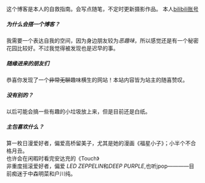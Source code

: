 
这个博客是本人的自救指南。会写点随笔，不定时更新摄影作品。
本人[bilibili账号](https://space.bilibili.com/413010268)

##### 为什么会搭一个博客？
我需要一个表达自我的空间，因为身边朋友较为*恶趣味*，所以感觉还是有一个秘密花园比较好。不过我觉得被发现也是迟早的事。

##### 随缘进来的朋友们
恭喜你发现了一个<del>非常无聊</del>趣味横生的网站！本站内容皆为站主的随喜赞叹。

##### 没有别的？
以后可能会搞一些有趣的小垃圾放上来，但是目前还是白纸。

##### 主包喜欢什么？
算一枚日漫爱好者，偏爱高桥留美子，尤其是她的漫画《福星小子》；小半个不合格月丑。  
也许会在闲暇时看完安达充的《Touch》  
非重度摇滚爱好者，偏爱 *LED ZEPPELIN*和*DEEP PURPLE*,也听jpop————目前痴迷于中森明菜和户川纯。

